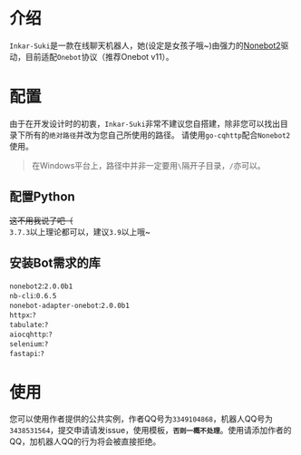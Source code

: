 # 介绍
`Inkar-Suki`是一款在线聊天机器人，她(设定是女孩子哦~)由强力的[Nonebot2](https://github.com/nonebot/nonebot2)驱动，目前适配`Onebot`协议（推荐Onebot v11）。

# 配置
由于在开发设计时的初衷，`Inkar-Suki`非常不建议您自搭建，除非您可以找出目录下所有的`绝对路径`并改为您自己所使用的路径。
请使用`go-cqhttp`配合`Nonebot2`使用。
> 在Windows平台上，路径中并非一定要用`\`隔开子目录，`/`亦可以。

## 配置Python
~~这不用我说了吧（~~    
`3.7.3`以上理论都可以，建议`3.9`以上哦~
## 安装Bot需求的库
`nonebot2`:`2.0.0b1`    
`nb-cli`:`0.6.5`    
`nonebot-adapter-onebot`:`2.0.0b1`    
`httpx`:`?`    
`tabulate`:`?`     
`aiocqhttp`:`?`     
`selenium`:`?`      
`fastapi`:`?`

# 使用
您可以使用作者提供的公共实例，作者QQ号为`3349104868`，机器人QQ号为`3438531564`，提交申请请发issue，使用模板，**`否则一概不处理`**。使用请添加作者的QQ，加机器人QQ的行为将会被直接拒绝。
